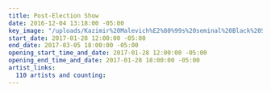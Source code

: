 ```yaml
---
title: Post-Election Show
date: 2016-12-04 13:18:00 -05:00
key_image: "/uploads/Kazimir%20Malevich%E2%80%99s%20seminal%20Black%20Square%20(1915).jpg"
start_date: 2017-01-28 12:00:00 -05:00
end_date: 2017-03-05 18:00:00 -05:00
opening_start_time_and_date: 2017-01-28 12:00:00 -05:00
opening_end_time_and_date: 2017-01-28 18:00:00 -05:00
artist_links:
  110 artists and counting: 
---
```


